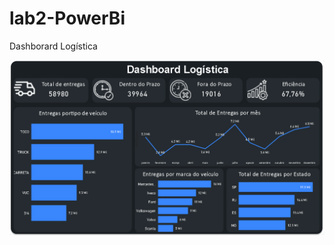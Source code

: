 # lab2-PowerBi
Dashborard Logística

![Imagem Dashboard](https://raw.githubusercontent.com/Andrevisi/lab2-PowerBi/main/Screenshot.png)
